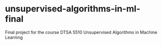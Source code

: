 # unsupervised-algorithms-in-ml-final
Final project for the course DTSA 5510 Unsupervised Algorithms in Machine Learning
